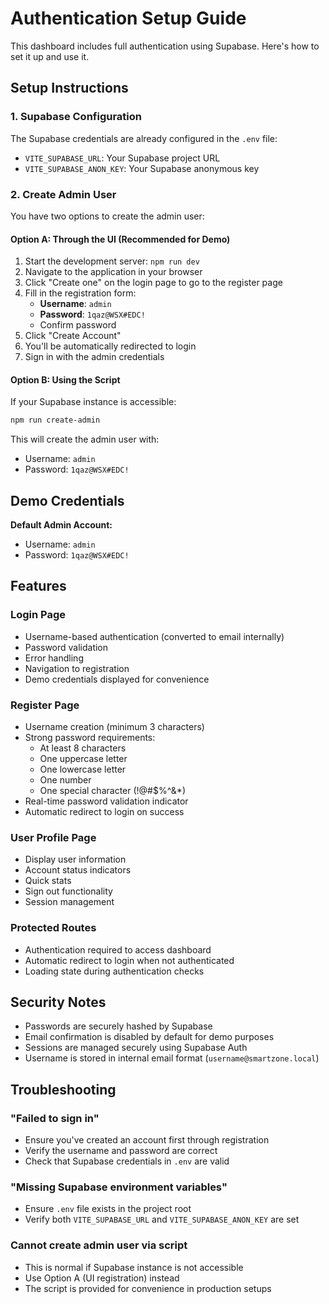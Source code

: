 # Authentication Setup Guide

This dashboard includes full authentication using Supabase. Here's how to set it up and use it.

## Setup Instructions

### 1. Supabase Configuration

The Supabase credentials are already configured in the `.env` file:
- `VITE_SUPABASE_URL`: Your Supabase project URL
- `VITE_SUPABASE_ANON_KEY`: Your Supabase anonymous key

### 2. Create Admin User

You have two options to create the admin user:

#### Option A: Through the UI (Recommended for Demo)
1. Start the development server: `npm run dev`
2. Navigate to the application in your browser
3. Click "Create one" on the login page to go to the register page
4. Fill in the registration form:
   - **Username**: `admin`
   - **Password**: `1qaz@WSX#EDC!`
   - Confirm password
5. Click "Create Account"
6. You'll be automatically redirected to login
7. Sign in with the admin credentials

#### Option B: Using the Script
If your Supabase instance is accessible:
```bash
npm run create-admin
```

This will create the admin user with:
- Username: `admin`
- Password: `1qaz@WSX#EDC!`

## Demo Credentials

**Default Admin Account:**
- Username: `admin`
- Password: `1qaz@WSX#EDC!`

## Features

### Login Page
- Username-based authentication (converted to email internally)
- Password validation
- Error handling
- Navigation to registration
- Demo credentials displayed for convenience

### Register Page
- Username creation (minimum 3 characters)
- Strong password requirements:
  - At least 8 characters
  - One uppercase letter
  - One lowercase letter
  - One number
  - One special character (!@#$%^&*)
- Real-time password validation indicator
- Automatic redirect to login on success

### User Profile Page
- Display user information
- Account status indicators
- Quick stats
- Sign out functionality
- Session management

### Protected Routes
- Authentication required to access dashboard
- Automatic redirect to login when not authenticated
- Loading state during authentication checks

## Security Notes

- Passwords are securely hashed by Supabase
- Email confirmation is disabled by default for demo purposes
- Sessions are managed securely using Supabase Auth
- Username is stored in internal email format (`username@smartzone.local`)

## Troubleshooting

### "Failed to sign in"
- Ensure you've created an account first through registration
- Verify the username and password are correct
- Check that Supabase credentials in `.env` are valid

### "Missing Supabase environment variables"
- Ensure `.env` file exists in the project root
- Verify both `VITE_SUPABASE_URL` and `VITE_SUPABASE_ANON_KEY` are set

### Cannot create admin user via script
- This is normal if Supabase instance is not accessible
- Use Option A (UI registration) instead
- The script is provided for convenience in production setups
